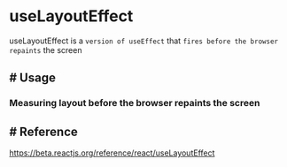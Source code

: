 # useLayoutEffect

useLayoutEffect is a `version of useEffect` that `fires before the browser repaints` the screen

## # Usage

### Measuring layout before the browser repaints the screen

## # Reference

https://beta.reactjs.org/reference/react/useLayoutEffect
